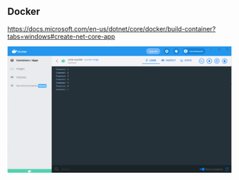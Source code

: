 ## Docker

https://docs.microsoft.com/en-us/dotnet/core/docker/build-container?tabs=windows#create-net-core-app

![Docker](./.images/docker.png)  